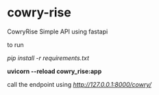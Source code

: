 # cowry-rise
CowryRise Simple API using fastapi


to run

*pip install -r requirements.txt*

**uvicorn --reload cowry_rise:app**

call the endpoint using *http://127.0.0.1:8000/cowry/*
